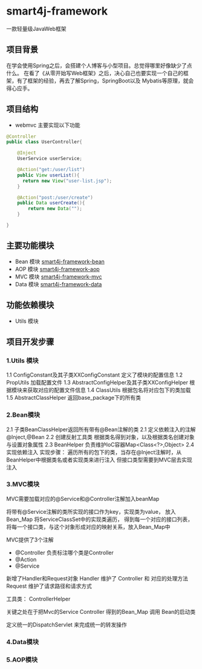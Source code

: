 # smart4j-framework
一款轻量级JavaWeb框架

## 项目背景
在学会使用Spring之后，会搭建个人博客与小型项目。总觉得哪里好像缺少了点什么。
在看了《从零开始写Web框架》之后，决心自己也要实现一个自己的框架，有了框架的经验，再去了解Spring，SpringBoot以及
Mybatis等原理，就会得心应手。

## 项目结构
- webmvc 主要实现以下功能
```java
@Controller
public class UserController{

    @Inject
    UserService userService;

    @Action("get:/user/list")
    public View userList(){
      return new View("user-list.jsp");
    }

    @Action("post:/user/create")
    public Data userCreate(){
        return new Data("");
    }

}

```

## 主要功能模块
- Bean 模块 [smart4j-framework-bean](./smart4j-framework-bean/README.md)
- AOP 模块 [smart4j-framework-aop](./smart4j-framework-aop/README.md)
- MVC 模块 [smart4j-framework-mvc](./smart4j-framework-webmvc/README.md)
- Data 模块 [smart4j-framework-data](./smart4j-framework-data/README.md)
## 功能依赖模块
- Utils 模块

## 项目开发步骤
### 1.Utils 模块
1.1 ConfigConstant及其子类XXConfigConstant 定义了模块的配置信息
1.2 PropUtils 加载配置文件
1.3 AbstractConfigHelper及其子类XXConfigHelper 根据模块来获取对应的配置文件信息
1.4 ClassUtils 根据包名将对应包下的类加载
1.5 AbstractClassHelper 返回base_package下的所有类 


### 2.Bean模块
2.1 子类BeanClassHelper返回所有带有@Bean注解的类
2.1 定义依赖注入的注解@Inject,@Bean 
2.2 创建反射工具类 根据类名得到对象，以及根据类名创建对象与设置对象属性
2.3 BeanHelper 负责维护IoC容器Map<Class<?>,Object>
2.4 实现依赖注入
    实现步骤：
    遍历所有的包下的类，当存在@Inject注解时，从BeanHelper中根据类名或者实现类来进行注入
    但接口类型需要到MVC层去实现注入
    

### 3.MVC模块

MVC需要加载对应的@Service和@Controller注解加入beanMap

将带有@Service注解的类所实现的接口作为key，实现类为value， 放入Bean_Map
将ServiceClassSet中的实现类遍历，
得到每一个对应的接口列表，将每一个接口类，与这个对象形成对应的映射关系，放入Bean_Map中


MVC提供了3个注解
- @Controller  负责标注哪个类是Controller
- @Action  
- @Service

新增了Handler和Request对象
Handler 维护了 Controller 和 对应的处理方法
Request 维护了请求路径和请求方式

工具类：
ControllerHelper


关键之处在于把Mvc的Service Controller 得到的Bean_Map 调用 Bean的启动类

定义统一的DispatchServlet 来完成统一的转发操作

### 4.Data模块
### 5.AOP模块